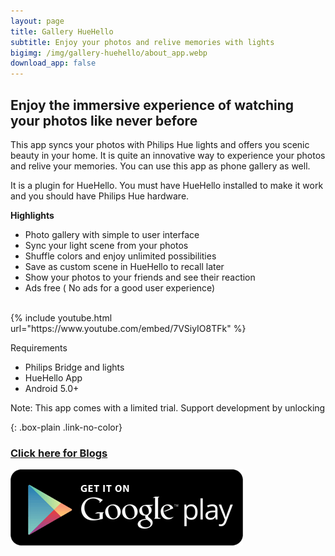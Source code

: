 ```yaml
---
layout: page
title: Gallery HueHello
subtitle: Enjoy your photos and relive memories with lights
bigimg: /img/gallery-huehello/about_app.webp
download_app: false
---
```


## Enjoy the immersive experience of watching your photos like never before

This app syncs your photos with Philips Hue lights and offers you scenic beauty in your home. It is quite an innovative way to experience your photos and relive your memories. You can use this app as phone gallery as well. 

It is a plugin for HueHello. You must have HueHello installed to make it work and you should have Philips Hue hardware.

<b>Highlights</b>
- Photo gallery with simple to user interface
- Sync your light scene from your photos
- Shuffle colors and enjoy unlimited possibilities 
- Save as custom scene in HueHello to recall later
- Show your photos to your friends and see their reaction
- Ads free ( No ads for a good user experience)

<br/>
{% include youtube.html url="https://www.youtube.com/embed/7VSiyIO8TFk" %}


Requirements
- Philips Bridge and lights
- HueHello App
- Android 5.0+


Note: This app comes with a limited trial. Support development by unlocking

{: .box-plain .link-no-color}
### [Click here for Blogs](/blogs/huehello)

<div class="download-assets">
<a target="_blank" href="http://bit.ly/2AdfNXz">
      <img src="/img/googleplay.png">
    </a>
</div>